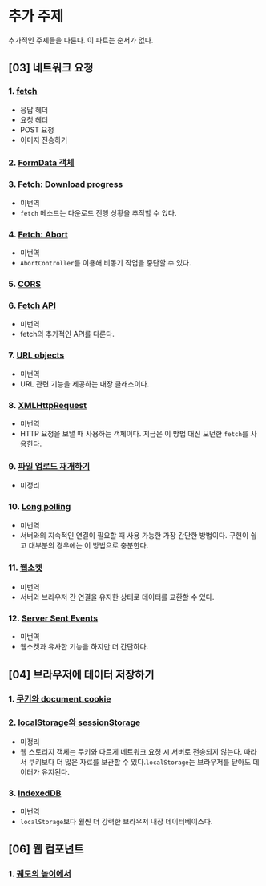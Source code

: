# 추가 주제

추가적인 주제들을 다룬다. 이 파트는 순서가 없다.

## [03] 네트워크 요청
### 1. [fetch](./03-네트워크-요청/01-fetch.md)
- 응답 헤더
- 요청 헤더
- POST 요청
- 이미지 전송하기
### 2. [FormData 객체](./03-네트워크-요청/02-FormData-객체.md)
### 3. [Fetch: Download progress]()
- 미번역
- `fetch` 메소드는 다운로드 진행 상황을 추적할 수 있다.
### 4. [Fetch: Abort]()
- 미번역
- `AbortController`를 이용해 비동기 작업을 중단할 수 있다.
### 5. [CORS](./03-네트워크-요청/05-CORS.md)
### 6. [Fetch API]()
- 미번역
- fetch의 추가적인 API를 다룬다.
### 7. [URL objects]()
- 미번역
- URL 관련 기능을 제공하는 내장 클래스이다.
### 8. [XMLHttpRequest]()
- 미번역
- HTTP 요청을 보낼 때 사용하는 객체이다. 지금은 이 방법 대신 모던한 `fetch`를 사용한다.
### 9. [파일 업로드 재개하기]()
- 미정리
### 10. [Long polling]()
- 미번역
- 서버와의 지속적인 연결이 필요할 때 사용 가능한 가장 간단한 방법이다. 구현이 쉽고 대부분의 경우에는 이 방법으로 충분한다.
### 11. [웹소켓]()
- 미번역
- 서버와 브라우저 간 연결을 유지한 상태로 데이터를 교환할 수 있다.
### 12. [Server Sent Events]()
- 미번역
- 웹소켓과 유사한 기능을 하지만 더 간단하다.

## [04] 브라우저에 데이터 저장하기
### 1. [쿠키와 document.cookie](./04-브라우저에-데이터-저장하기/01-쿠키와-document-cookie.md)
### 2. [localStorage와 sessionStorage]()
- 미정리
- 웹 스토리지 객체는 쿠키와 다르게 네트워크 요청 시 서버로 전송되지 않는다. 따라서 쿠키보다 더 많은 자료를 보관할 수 있다.`localStorage`는 브라우저를 닫아도 데이터가 유지된다.
### 3. [IndexedDB]()
- 미번역
- `localStorage`보다 훨씬 더 강력한 브라우저 내장 데이터베이스다.

## [06] 웹 컴포넌트
### 1. [궤도의 높이에서](./06-웹-컴포넌트/01-궤도의-높이에서.md)
